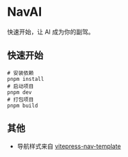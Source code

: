 # NavAI

快速开始，让 AI 成为你的副驾。

## 快速开始

```shell
# 安装依赖
pnpm install
# 启动项目
pnpm dev
# 打包项目
pnpm build
```

## 其他

- 导航样式来自 [vitepress-nav-template](https://github.com/maomao1996/vitepress-nav-template)
